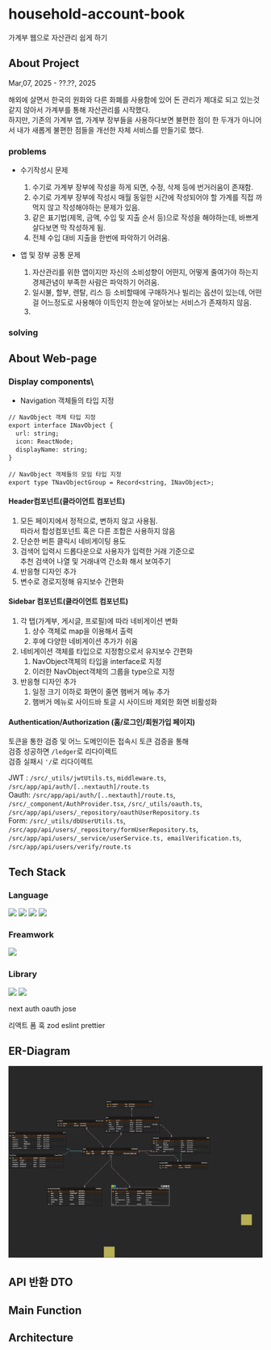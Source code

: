 <div>

# household-account-book

가계부 웹으로 자산관리 쉽게 하기

## About Project

Mar,07, 2025 - ??.??, 2025

해외에 살면서 한국의 원화와 다른 화폐를 사용함에 있어 돈 관리가 제대로 되고 있는것 같지 않아서 가계부를 통해 자산관리를 시작했다.
<br>
하지만, 기존의 가계부 앱, 가계부 장부들을 사용하다보면 불편한 점이 한 두개가 아니어서 내가 새롭게 불편한 점들을 개선한 자체 서비스를 만들기로 했다.

### problems

- 수기작성시 문제

    1. 수기로 가계부 장부에 작성을 하게 되면, 수정, 삭제 등에 번거러움이 존재함.
    2. 수기로 가계부 장부에 작성시 매월 동일한 시간에 작성되어야 할 가계를 직접 까먹지 않고 작성해야하는 문제가 있음.
    3. 같은 표기법(제목, 금액, 수입 및 지출 순서 등)으로 작성을 해야하는데, 바쁘게 살다보면 막 작성하게 됨.
    4. 전체 수입 대비 지출을 한번에 파악하기 어려움.

- 앱 및 장부 공통 문제
    1. 자산관리를 위한 앱이지만 자신의 소비성향이 어떤지, 어떻게 줄여가야 하는지 경제관념이 부족한 사람은 파악하기 어려움.
    2. 일시불, 할부, 렌탈, 리스 등 소비할때에 구매하거나 빌리는 옵션이 있는데, 어떤걸 어느정도로 사용해야 이득인지 한눈에 알아보는 서비스가 존재하지 않음.
    3.

### solving

## About Web-page

### Display components\

- Navigation 객체들의 타입 지정

```tsx
// NavObject 객체 타입 지정
export interface INavObject {
  url: string;
  icon: ReactNode;
  displayName: string;
}

// NavObject 객체들의 모임 타입 지정
export type TNavObjectGroup = Record<string, INavObject>;
```

#### Header컴포넌트(클라이언트 컴포넌트)

1. 모든 페이지에서 정적으로, 변하지 않고 사용됨.<br>
   따라서 합성컴포넌트 혹은 다른 조합은 사용하지 않음
2. 단순한 버튼 클릭시 네비게이팅 용도
3. 검색어 입력시 드롭다운으로 사용자가 입력한 거래 기준으로<br>
   추천 검색어 나열 및 거래내역 간소화 해서 보여주기
4. 반응형 디자인 추가
5. 변수로 경로지정해 유지보수 간편화

#### Sidebar 컴포넌트(클라이언트 컴포넌트)

1. 각 탭(가계부, 게시글, 프로필)에 따라 네비게이션 변화
    1. 상수 객체로 map을 이용해서 출력
    2. 후에 다양한 네비게이션 추가가 쉬움
2. 네비게이션 객체를 타입으로 지정함으로서 유지보수 간편화
    1. NavObject객체의 타입을 interface로 지정
    2. 이러한 NavObject객체의 그룹을 type으로 지정
3. 반응형 디자인 추가
    1. 일정 크기 이하로 화면이 줄면 햄버거 메뉴 추가
    2. 햄버거 메뉴로 사이드바 토글 시 사이드바 제외한 화면 비활성화

#### Authentication/Authorization (홈/로그인/회원가입 페이지)

토큰을 통한 검증 및 어느 도메인이든 접속시 토큰 검증을 통해 <br>
검증 성공하면 `/ledger`로 리다이렉트 <br>
검증 실패시 `'/`로 리다이렉트

JWT : `/src/_utils/jwtUtils.ts`, `middleware.ts`, `/src/app/api/auth/[..nextauth]/route.ts` <br>
Oauth: `/src/app/api/auth/[..nextauth]/route.ts`, `/src/_component/AuthProvider.tsx`, `/src/_utils/oauth.ts`, `/src/app/api/users/_repository/oauthUserRepository.ts`<br>
Form: `/src/_utils/dbUserUtils.ts`, `/src/app/api/users/_repository/formUserRepository.ts`, `/src/app/api/users/_service/userService.ts, emailVerification.ts`,
`/src/app/api/users/verify/route.ts`<br>

## Tech Stack

### Language

<!--JS-->
<img src="https://img.shields.io/badge/JavaScript-F7DF1E?style=for-the-badge&logo=JavaScript&logoColor=white"/>
<!--TS-->
<img src="https://img.shields.io/badge/TypeScript-3178C6?style=for-the-badge&logo=TypeScript&logoColor=white"/>
<!--HTML-->
<img src="https://img.shields.io/badge/HTML5-E34F26?style=for-the-badge&logo=HTML5&logoColor=white"/>
<!--CSS-->
<img src="https://img.shields.io/badge/CSS3-1572B6?style=for-the-badge&logo=CSS3&logoColor=white"/>

### Freamwork

<!--next.js-->
<img src="https://img.shields.io/badge/Next.js-000000?style=for-the-badge&logo=nextdotjs&logoColor=white"/>

### Library

<!--tailwindcss-->
<img src="https://img.shields.io/badge/Tailwind CSS-06B6D4?style=for-the-badge&logo=Tailwind%20CSS&logoColor=white"/>
<!--zustand-->
<img src="https://img.shields.io/badge/zustand-157272?style=for-the-badge&logo=&logoColor=white"/>


next auth
oauth
jose

리액트 폼 훅
zod
eslint
prettier

## ER-Diagram

![household-acc.png](db%20relation/household-acc.png)

## API 반환 DTO

## Main Function

## Architecture

</div>
